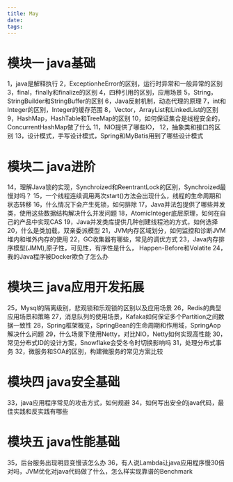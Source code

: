 ```yaml
---
title: May
date:
tags:
---
```


 # 模块一 java基础

1，java是解释执行
2，ExceptionheError的区别，运行时异常和一般异常的区别
3，final，finally和finalize的区别
4，四种引用的区别，应用场景
5，String，StringBuilder和StringBuffer的区别
6，Java反射机制，动态代理的原理
7，int和Integer的区别，Integer的缓存范围
8，Vector，ArrayList和LinkedList的区别
9，HashMap，HashTable和TreeMap的区别
10，如何保证集合是线程安全的，ConcurrentHashMap做了什么
11，NIO提供了哪些IO，
12，抽象类和接口的区别
13，设计模式，手写设计模式，Spring和MyBatis用到了哪些设计模式

# 模块二 java进阶

14，理解Java锁的实现，Synchroized和ReentrantLock的区别，Synchroized最慢对吗？
15，一个线程连续调用两次start()方法会出现什么，线程的生命周期和状态转移
16，什么情况下会产生死锁，如何排除
17，Java并法包提供了哪些并发类，使用这些数据结构解决什么并发问题
18，AtomicInteger底层原理，如何在自己的产品中实现CAS
19，Java并发类库提供几种创建线程池的方式，如何选择
20，什么是类加载，双亲委派模型
21，JVM内存区域划分，如何监控和诊断JVM堆内和堆外内存的使用
22，GC收集器有哪些，常见的调优方式
23，Java内存排序模型(JMM),原子性，可见性，有序性是什么，  Happen-Before和Volatite
24，我的Java程序被Docker欺负了怎么办

# 模块三 java应用开发拓展

25，Mysql的隔离级别，悲观锁和乐观锁的区别以及应用场景
26，Redis的典型应用场景和策略
27，消息队列的使用场景，Kafaka如何保证多个Partition之间数据一致性
28，Spring框架概览，SpringBean的生命周期和作用域，SpringAop解决什么问题
29，什么场景下使用Netty，对比NIO，Netty如何实现高性能
30，常见分布式ID的设计方案，Snowflake会受冬令时切换影响吗
31，处理分布式事务
32，微服务和SOA的区别，构建微服务的常见方案比较

# 模块四 java安全基础

33，java应用程序常见的攻击方式，如何规避
34，如何写出安全的java代码，最佳实践和反实践有哪些

# 模块五 java性能基础

35，后台服务出现明显变慢该怎么办
36，有人说Lambda让java应用程序慢30倍对吗，JVM优化对java代码做了什么，怎么样实现靠谱的Benchmark
